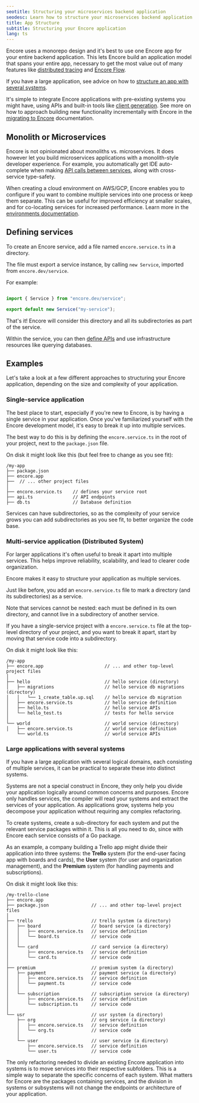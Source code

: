 ```yaml
---
seotitle: Structuring your microservices backend application
seodesc: Learn how to structure your microservices backend application. See recommended app structures for monoliths, small microservices backends, and large scale microservices applications.
title: App Structure
subtitle: Structuring your Encore application
lang: ts
---
```


Encore uses a monorepo design and it's best to use one Encore app for your entire backend application. This lets Encore build an application model that spans your entire app, necessary to get the most value out of many
features like [distributed tracing](/docs/observability/tracing) and [Encore Flow](/docs/develop/encore-flow).

If you have a large application, see advice on how to [structure an app with several systems](/docs/ts/develop/app-structure#large-applications-with-several-systems).

It's simple to integrate Encore applications with pre-existing systems you might have, using APIs and built-in tools like [client generation](/docs/develop/client-generation). See more on how to approach building new functionality incrementally with Encore in the [migrating to Encore](/docs/how-to/migrate-to-encore) documentation.

## Monolith or Microservices

Encore is not opinionated about monoliths vs. microservices. It does however let you build microservices applications with a monolith-style developer experience. For example, you automatically get IDE auto-complete when making [API calls between services](/docs/ts/primitives/api-calls), along with cross-service type-safety.

When creating a cloud environment on AWS/GCP, Encore enables you to configure if you want to combine multiple services into one process or keep them separate. This can be useful for improved efficiency at smaller scales, and for co-locating services for increased performance. Learn more in the [environments documentation](/docs/deploy/environments#process-allocation).

## Defining services

To create an Encore service, add a file named `encore.service.ts` in a directory.

The file must export a service instance, by calling `new Service`, imported from `encore.dev/service`.

For example:

```ts

import { Service } from "encore.dev/service";

export default new Service("my-service");
```

That's it! Encore will consider this directory and all its subdirectories as part of the service.

Within the service, you can then [define APIs](/docs/ts/primitives/apis) and use infrastructure resources like querying databases.

## Examples

Let's take a look at a few different approaches to structuring your Encore application, depending on the size and complexity of your application.

### Single-service application

The best place to start, especially if you're new to Encore, is by having
a single service in your application. Once you've familiarized yourself with
the Encore development model, it's easy to break it up into multiple services.

The best way to do this is by defining the `encore.service.ts` in the root
of your project, next to the `package.json` file.

On disk it might look like this (but feel free to change as you see fit):

```
/my-app
├── package.json
├── encore.app
├──  // ... other project files
│
├── encore.service.ts    // defines your service root
├── api.ts               // API endpoints
├── db.ts                // Database definition
```

Services can have subdirectories, so as the complexity of your service grows
you can add subdirectories as you see fit, to better organize the code base.

### Multi-service application (Distributed System)

For larger applications it's often useful to break it apart into multiple
services. This helps improve reliability, scalability, and lead to clearer
code organization.

Encore makes it easy to structure your application as multiple services.

Just like before, you add an `encore.service.ts` file to mark a directory
(and its subdirectories) as a service.


<Callout type="info">
Note that services cannot be nested: each must be defined in its own directory,
and cannot live in a subdirectory of another service.

If you have a single-service project with a `encore.service.ts` file at the top-level directory of your project, and you want to break it apart, start by moving that service code into a subdirectory.
</Callout>

On disk it might look like this:

```
/my-app
├── encore.app                       // ... and other top-level project files
│
├── hello                            // hello service (directory)
│   ├── migrations                   // hello service db migrations (directory)
│   │   └── 1_create_table.up.sql    // hello service db migration
│   ├── encore.service.ts            // hello service definition
│   ├── hello.ts                     // hello service APIs
│   └── hello_test.ts                // tests for hello service
│
└── world                            // world service (directory)
│   ├── encore.service.ts            // world service definition
    └── world.ts                     // world service APIs
```

### Large applications with several systems

If you have a large application with several logical domains, each consisting of multiple services, it can be practical
to separate these into distinct systems.

Systems are not a special construct in Encore, they only help you divide your application logically around common concerns and purposes. Encore only handles services, the compiler will read your
systems and extract the services of your application. As applications grow, systems help you decompose your application
without requiring any complex refactoring.

To create systems, create a sub-directory for each system and put the relevant service packages within it.
This is all you need to do, since with Encore each service consists of a Go package.

As an example, a company building a Trello app might divide their application into three systems: the **Trello** system
(for the end-user facing app with boards and cards), the **User** system (for user and organization management), and
the **Premium** system (for handling payments and subscriptions).

On disk it might look like this:

```
/my-trello-clone
├── encore.app
├── package.json                // ... and other top-level project files
│
├── trello                      // trello system (a directory)
│   ├── board                   // board service (a directory)
│   │   ├── encore.service.ts   // service definition
│   │   └── board.ts            // service code
│   │
│   └── card                    // card service (a directory)
│       ├── encore.service.ts   // service definition
│       └── card.ts             // service code
│
├── premium                     // premium system (a directory)
│   ├── payment                 // payment service (a directory)
│   │   ├── encore.service.ts   // service definition
│   │   └── payment.ts          // service code
│   │
│   └── subscription            // subscription service (a directory)
│       ├── encore.service.ts   // service definition
│       └── subscription.ts     // service code
│
└── usr                         // usr system (a directory)
    ├── org                     // org service (a directory)
    │   ├── encore.service.ts   // service definition
    │   └── org.ts              // service code
    │
    └── user                    // user service (a directory)
        ├── encore.service.ts   // service definition
        └── user.ts             // service code
```

The only refactoring needed to divide an existing Encore application into systems is to move services into their respective
subfolders. This is a simple way to separate the specific concerns of each system. What matters for Encore are the packages containing services, and the division in systems or subsystems will not change the endpoints or
architecture of your application.
